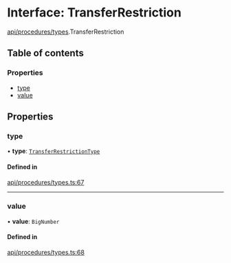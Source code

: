 # Interface: TransferRestriction

[api/procedures/types](../wiki/api.procedures.types).TransferRestriction

## Table of contents

### Properties

- [type](../wiki/api.procedures.types.TransferRestriction#type)
- [value](../wiki/api.procedures.types.TransferRestriction#value)

## Properties

### type

• **type**: [`TransferRestrictionType`](../wiki/api.procedures.types.TransferRestrictionType)

#### Defined in

[api/procedures/types.ts:67](https://github.com/PolymathNetwork/polymesh-sdk/blob/49113a20/src/api/procedures/types.ts#L67)

___

### value

• **value**: `BigNumber`

#### Defined in

[api/procedures/types.ts:68](https://github.com/PolymathNetwork/polymesh-sdk/blob/49113a20/src/api/procedures/types.ts#L68)

